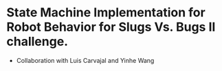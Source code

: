 # State Machine Implementation for Robot Behavior for Slugs Vs. Bugs II challenge.

- Collaboration with Luis Carvajal and Yinhe Wang

